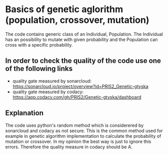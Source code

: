 # Basics of genetic aglorithm (population, crossover, mutation)
The code contains generic class of an Individual, Population. The Individual has an possibility to mutate with given probability and the Population can cross with a specific probability.
## In order to check the quality of the code use one of the following links
-   quality gate measured by sonarcloud: https://sonarcloud.io/project/overview?id=PRIS2_Genetic-gtyska
-   quality gate measured by codacy: https://app.codacy.com/gh/PRIS2/Genetic-gtyska/dashboard

## Explanation
The code uses python's random method which is considerered by sonarcloud and codacy as not secure. This is the common method used for example in genetic algorithm implementation to calculate the probability of mutation or crossover. In my opinion the best way is just to ignore this errors. Therefore the quality measure in codacy should be A.
